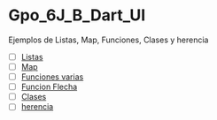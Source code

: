 # Gpo_6J_B_Dart_UI
Ejemplos de Listas, Map, Funciones, Clases y herencia

- [ ] [Listas](https://dartpad.dartlang.org/26b65128cc9ed5c7eca47ccb49c24b9b)
- [ ] [Map](https://dartpad.dartlang.org/3aaee9b1ea3f6f8fe09262759bfb31c0)
- [ ] [Funciones varias](https://dartpad.dartlang.org/)
- [ ] [Funcion Flecha](https://dartpad.dartlang.org/)
- [ ] [Clases](https://dartpad.dartlang.org/)
- [ ] [herencia](https://dartpad.dartlang.org/)
